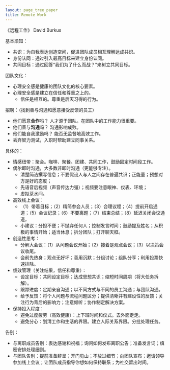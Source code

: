 ```yaml
---
layout: page_tree_paper
title: Remote Work
---
```


《远程工作》 David Burkus


基本须知：
* 共识：为自我表达创造空间，促进团队成员相互理解达成共识。
* 身份认同：通过引入最高目标来建立身份认同。
* 共同目标：通过回答“我们为了什么而战？”来树立共同目标。


团队文化：
* 心理安全感是健康的团队文化的核心要素。
* 心理安全感是建立在信任和尊重之上的。
  * 信任是相互的。尊重是后天习得的行为。

招聘：（找到善与沟通和愿意接受反馈的员工）
* 他们愿意**合作**吗？  人才源于团队。在团队中的工作能力很重要。
* 他们善与**沟通**吗？  沟通影响成败。
* 他们能自我激励吗？    能否无监督地高效工作。
* 丢弃智力测试，入职时帮助建立同事关系。

具体的：
* 情感纽带：聚会。咖啡、聚餐、团建、共同工作，鼓励固定时间段工作。
* 偶尔即时沟通，大多数非即时沟通（更能够专注）。
  * 清楚简洁撰写信息；不要假设人与人之间存在普遍共识；正能量；预想对方是好的态度；
  * 先语音后视频（声音传达力强）；视频要注意眼神、仪表、环境；
  * 虚拟茶水间。
* 高效线上会议：
  * （1）带着目标；（2）精简参会人员；（3）合理议程；（4）提前开启通道；（5）会议记录；（6）不要离题；（7）结束总结；（8）延迟关闭会议通道。
  * 小建议：分担不便；不抛弃任何人；控制发言时间；鼓励提及姓名；从积极的事情开始；适当休息；拆分团队；打开聊天框。
* 创造性思考：
  * 分解大会议：（1）从问题会议开始；（2）接着是观点会议；（3）以决策会议收尾。
  * 会前先热身；观点无好坏；善用沉默；分组讨论；组队分享；利用投票快速排除。
* 绩效管理（关注结果，信任和尊重）：
  * 设定目标：共同设定目标；达成思想共识；缩短时间周期（将大任务拆解）。
  * 跟踪进度：定期亲自沟通；以不同方式与不同的员工沟通；与团队沟通。
  * 给予反馈：将个人问题与流程问题区分；提供清晰并有建设性的反馈；关注行为背后的影响力；注意倾听；协作制定解决方案。
* 保持投入程度：
  * 避免过度疲劳（高效健康）：上下班时间和仪式。去外面走走。
  * 避免分心：划清工作和生活的界限。建立人际关系界限。分批处理任务。


告别：
* 与离职成员告别：表达感谢和祝福；询问如何发布离职公告；准备发言词；缜密安排处理细则。
* 与团队告别：提前准备辞呈；开门见山；不放过细节；向团队宣布；邀请领导参加线上会议；让团队成员指导你想如何保持联系；为社交留出时间。
